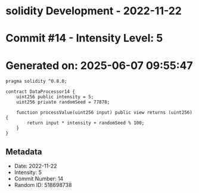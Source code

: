 ﻿# solidity Development - 2022-11-22
# Commit #14 - Intensity Level: 5
# Generated on: 2025-06-07 09:55:47
```solidity
pragma solidity ^0.8.0;

contract DataProcessor14 {
    uint256 public intensity = 5;
    uint256 private randomSeed = 77878;

    function processValue(uint256 input) public view returns (uint256) {
        return input * intensity + randomSeed % 100;
    }
}
```
## Metadata
- Date: 2022-11-22
- Intensity: 5
- Commit Number: 14
- Random ID: 518698738
